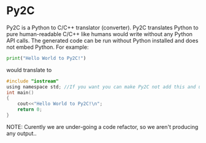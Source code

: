 ﻿Py2C
====

Py2C is a Python to C/C++ translator (converter). Py2C translates Python to pure human-readable C/C++ like humans would write without any Python API calls. The generated code can be run without Python installed and does not embed Python. For example:

```python
print("Hello World to Py2C!")
```
would translate to

```c
#include "iostream"
using namespace std; //If you want you can make Py2C not add this and use std::cout instead of cout
int main()
{
    cout<<"Hello World to Py2C!\n";
    return 0;
}
```

NOTE: Curently we are under-going a code refactor, so we aren't producing any output..